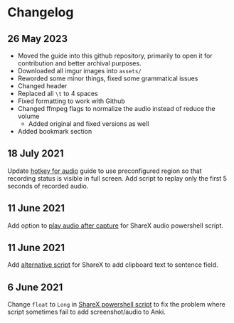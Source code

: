 # Changelog

## 26 May 2023
- Moved the guide into this github repository, primarily to open it for contribution and better archival purposes.
- Downloaded all imgur images into `assets/`
- Reworded some minor things, fixed some grammatical issues
- Changed header
- Replaced all `\t` to 4 spaces
- Fixed formatting to work with Github
- Changed ffmpeg flags to normalize the audio instead of reduce the volume
    - Added original and fixed versions as well
- Added bookmark section

## 18 July 2021
Update [hotkey for audio](https://rentry.co/mining#hotkey-for-audio) guide to use preconfigured region so that recording status is visible in full screen. Add script to replay only the first 5 seconds of recorded audio.

## 11 June 2021
Add option to [play audio after capture](https://rentry.co/mining#hotkey-for-audio) for ShareX audio powershell script.

## 11 June 2021
Add [alternative script](https://rentry.co/mining#alternative-add-clipboard-text-to-sentence-field) for ShareX to add clipboard text to sentence field. 

## 6 June 2021
Change `float` to `Long` in [ShareX powershell script](https://rentry.co/mining#hotkey-for-screenshot) to fix the problem where script sometimes fail to add screenshot/audio to Anki.
